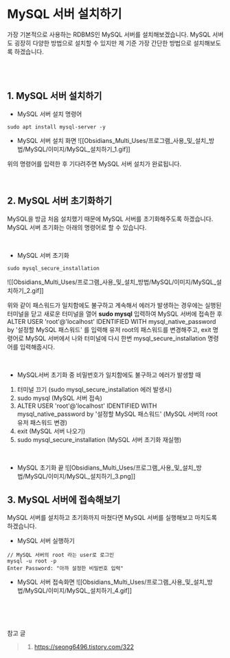 
# MySQL 서버 설치하기


가장 기본적으로 사용하는 RDBMS인 MySQL 서버를 설치해보겠습니다. MySQL 서버도 굉장히 다양한 방법으로 설치할 수 있지만 제 기준 가장 간단한 방법으로 설치해보도록 하겠습니다.


<br>
<br>


## 1. MySQL 서버 설치하기

- MySQL 서버 설치 명령어
```
sudo apt install mysql-server -y
```

- MySQL 서버 설치 화면
	![[Obsidians_Multi_Uses/프로그램_사용_및_설치_방법/MySQL/이미지/MySQL_설치하기_1.gif]]

위의 명령어를 입력한 후 기다려주면 MySQL 서버 설치가 완료됩니다.

<br>

## 2. MySQL 서버 초기화하기

MySQL을 방금 처음 설치했기 때문에 MySQL 서버를 초기화해주도록 하겠습니다. MySQL 서버 초기화는 아래의 명령어로 할 수 있습니다.

<br>

- MySQL 서버 초기화

```
sudo mysql_secure_installation
```


![[Obsidians_Multi_Uses/프로그램_사용_및_설치_방법/MySQL/이미지/MySQL_설치하기_2.gif]]
<br>

위와 같이 패스워드가 일치함에도 불구하고 계속해서 에러가 발생하는 경우에는 실행된 터미널을 닫고 새로운 터미널을 열어 **sudo mysql** 입력하여 MySQL 서버에 접속한 후 ALTER USER 'root'@'localhost' IDENTIFIED WITH mysql_native_password by '설정할 MySQL 패스워드' 를 입력해 유저 root의 패스워드를 변경해주고, exit 명령어로 MySQL 서버에서 나와 터미널에 다시 한번 mysql_secure_installation 명령어를 입력해줍시다.

<br>

- MySQL서버 초기화 중 비밀번호가 일치함에도 불구하고 에러가 발생할 때
1. 터미널 끄기 (sudo mysql_secure_installation 에러 발생시)
2. sudo mysql (MySQL 서버 접속)
3. ALTER USER 'root'@'localhost' IDENTIFIED WITH mysql_native_password by '설정할 MySQL 패스워드' (MySQL 서버의 root 유저 패스워드 변경)
4. exit (MySQL 서버 나오기)
5. sudo mysql_secure_installation (MySQL 서버 초기화 재실행)


<br>

- MySQL 초기화 끝
	![[Obsidians_Multi_Uses/프로그램_사용_및_설치_방법/MySQL/이미지/MySQL_설치하기_3.png]]


## 3. MySQL 서버에 접속해보기

MySQL 서버를 설치하고 초기화까지 마쳤다면 MySQL 서버를 실행해보고 마치도록 하겠습니다.

- MySQL 서버 실행하기
```
// MySQL 서버의 root 라는 user로 로그인
mysql -u root -p
Enter Password: "아까 설정한 비밀번호 입력"
```

- MySQL 서버 접속화면
	![[Obsidians_Multi_Uses/프로그램_사용_및_설치_방법/MySQL/이미지/MySQL_설치하기_4.gif]]


<br>
<br>
<br>

참고 글

> 1. https://seong6496.tistory.com/322